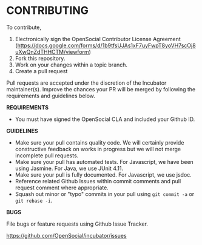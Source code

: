 CONTRIBUTING
============

To contribute, 

1. Electronically sign the OpenSocial Contributor License Agreement (https://docs.google.com/forms/d/1b9tfsUJAs1xF7uyFwpT8yoVH7scOj8uXwQnZdTHHCTM/viewform)
1. Fork this repository.
1. Work on your changes within a topic branch.
1. Create a pull request

Pull requests are accepted under the discretion of the Incubator maintainer(s).  Improve the chances your PR will be merged by following the requirements and guidelines below.

**REQUIREMENTS**
- You must have signed the OpenSocial CLA and included your Github ID.

**GUIDELINES**
- Make sure your pull contains quality code.  We will certainly provide constructive feedback on works in progress but we will not merge incomplete pull requests.
- Make sure your pull has automated tests.  For Javascript, we have been using Jasmine.  For Java, we use JUnit 4.11.
- Make sure your pull is fully documented.  For Javascript, we use jsdoc.
- Reference related Github Issues within commit comments and pull request comment where appropriate.
- Squash out minor or "typo" commits in your pull using `git commit -a` or `git rebase -i`.

**BUGS**

File bugs or feature requests using Github Issue Tracker.

https://github.com/OpenSocial/incubator/issues

